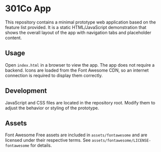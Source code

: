 # 301Co App

This repository contains a minimal prototype web application based on the feature list provided.
It is a static HTML/JavaScript demonstration that shows the overall layout of the app with
navigation tabs and placeholder content.

## Usage

Open `index.html` in a browser to view the app. The app does not require a backend.
Icons are loaded from the Font Awesome CDN, so an internet connection is required to display them correctly.

## Development

JavaScript and CSS files are located in the repository root. Modify them to adjust the
behavior or styling of the prototype.

## Assets

Font Awesome Free assets are included in `assets/fontawesome` and are licensed under
their respective terms. See `assets/fontawesome/LICENSE-fontawesome` for details.


